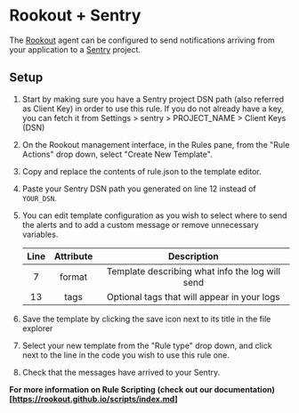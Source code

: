 # Rookout + Sentry

The [Rookout] agent can be configured to send notifications arriving from your
application to a [Sentry] project.

## Setup

1. Start by making sure you have a Sentry project DSN path (also referred as Client Key) in order to use this rule.
If you do not already have a key, you can fetch it from Settings > sentry > PROJECT_NAME > Client Keys (DSN)

1. On the Rookout management interface, in the Rules pane, from the "Rule Actions"
drop down, select "Create New Template".

1. Copy and replace the contents of rule.json to the template editor.

1. Paste your Sentry DSN path you generated on line 12 instead of `YOUR_DSN`.

1. You can edit template configuration as you wish to select where to send the alerts and to add a custom message or remove unnecessary variables.

    | Line | Attribute |                     Description                     |
    |:----:|:---------:|:---------------------------------------------------:|
    |   7  |   format  |   Template describing what info the log will send   |
    |  13  |  tags     |   Optional tags that will appear in your logs		 |

1. Save the template by clicking the save icon next to its title in the file explorer

1. Select your new template from the "Rule type" drop down, and click next to
the line in the code you wish to use this rule one.

1. Check that the messages have arrived to your Sentry.

__For more information on Rule Scripting (check out our documentation)[https://rookout.github.io/scripts/index.md]__

[Sentry]: https://sentry.io/
[Rookout]: https://rookout.github.io
